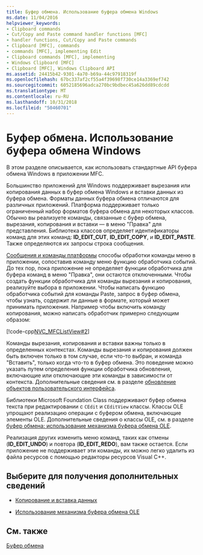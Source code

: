 ```yaml
---
title: Буфер обмена. Использование буфера обмена Windows
ms.date: 11/04/2016
helpviewer_keywords:
- Clipboard commands
- Cut/Copy and Paste command handler functions [MFC]
- handler functions, Cut/Copy and Paste commands
- Clipboard [MFC], commands
- commands [MFC], implementing Edit
- Clipboard commands [MFC], implementing
- Windows Clipboard [MFC]
- Clipboard [MFC], Windows Clipboard API
ms.assetid: 24415b42-9301-4a70-b69a-44c97918319f
ms.openlocfilehash: 67bc337af2cf55a4f39698f730ce14a3369ef742
ms.sourcegitcommit: 6052185696adca270bc9bdbec45a626dd89cdcdd
ms.translationtype: MT
ms.contentlocale: ru-RU
ms.lasthandoff: 10/31/2018
ms.locfileid: "50460701"
---
```

# <a name="clipboard-using-the-windows-clipboard"></a>Буфер обмена. Использование буфера обмена Windows

В этом разделе описывается, как использовать стандартные API буфера обмена Windows в приложении MFC.

Большинство приложений для Windows поддерживает вырезания или копирования данных в буфер обмена Windows и вставки данных из буфера обмена. Форматы данных буфера обмена отличаются для различных приложений. Платформа поддерживает только ограниченный набор форматов буфера обмена для некоторых классов. Обычно вы реализуете команды, связанные с буфер обмена, вырезания, копирования и вставки — в меню "Правка" для представления. Библиотека классов определяет идентификаторы команд для этих команд: **ID_EDIT_CUT**, **ID_EDIT_COPY**, и **ID_EDIT_PASTE**. Также определяются их запросы строка сообщения.

[Сообщения и команды платформы](../mfc/messages-and-commands-in-the-framework.md) способы обработки команды меню в приложении, сопоставив команду меню функцию обработчика событий. До тех пор, пока приложение не определяет функции обработчика для буфера команд в меню "Правка", они остаются отключенными. Чтобы создать функции обработчика для команды вырезания и копирования, реализуйте выбора в приложении. Чтобы написать функцию обработчика событий для команды Paste, запрос в буфер обмена, чтобы узнать, содержит ли данные в формате, который может принимать приложения. Например чтобы включить команду копирования, можно написать обработчик примерно следующим образом:

[!code-cpp[NVC_MFCListView#2](../atl/reference/codesnippet/cpp/clipboard-using-the-windows-clipboard_1.cpp)]

Команды вырезания, копирования и вставки важны только в определенных контекстах. Команды вырезания и копирования должен быть включен только в том случае, если что-то выбран, и команда "Вставить", только когда что-то в буфер обмена. Это поведение можно указать путем определения функции обработчика обновления, включающие или отключающие эти команды в зависимости от контекста. Дополнительные сведения см. в разделе [обновление объектов пользовательского интерфейса](../mfc/how-to-update-user-interface-objects.md).

Библиотеки Microsoft Foundation Class поддерживают буфер обмена текста при редактировании с `CEdit` и `CEditView` классы. Классы OLE упрощают реализацию операции с буфером обмена, включающие элементы OLE. Дополнительные сведения о классы OLE, см. в разделе [буфер обмена: использование механизма буфера обмена OLE](../mfc/clipboard-using-the-ole-clipboard-mechanism.md).

Реализация других изменить меню команд, таких как отмены (**ID_EDIT_UNDO**) и повтора (**ID_EDIT_REDO**), вам также остается. Если приложение не поддерживает эти команды, их можно легко удалить из файла ресурсов с помощью редакторы ресурсов Visual C++.

## <a name="what-do-you-want-to-know-more-about"></a>Выберите для получения дополнительных сведений

- [Копирование и вставка данных](../mfc/clipboard-copying-and-pasting-data.md)

- [Использование механизма буфера обмена OLE](../mfc/clipboard-using-the-ole-clipboard-mechanism.md)

## <a name="see-also"></a>См. также

[Буфер обмена](../mfc/clipboard.md)

